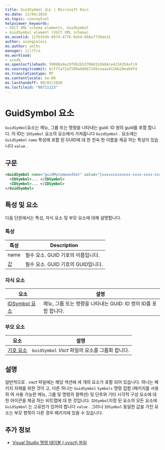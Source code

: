 ```yaml
---
title: GuidSymbol 요소 | Microsoft Docs
ms.date: 11/04/2016
ms.topic: conceptual
helpviewer_keywords:
- VSCT XML schema elements, GuidSymbol
- GuidSymbol element (VSCT XML schema)
ms.assetid: 11fb3545-8974-4776-9a54-6b6e7739ae31
author: acangialosi
ms.author: anthc
manager: jillfra
ms.workload:
- vssdk
ms.openlocfilehash: 59068a9ac9f952b5370681b3684ce4234354afc9
ms.sourcegitcommit: 6cfffa72af599a9d667249caaaa411bb28ea69fd
ms.translationtype: MT
ms.contentlocale: ko-KR
ms.lasthandoff: 09/02/2020
ms.locfileid: "80711123"
---
```

# <a name="guidsymbol-element"></a>GuidSymbol 요소
`GuidSymbol`요소는 메뉴, 그룹 또는 명령을 나타내는 guid: ID 쌍의 guid를 포함 합니다. 이 ID는 `IDSymbol` 요소의 요소에서 가져옵니다 `GuidSymbol` . 요소에는 `GuidSymbol` `name` 특성에 포함 된 GUID에 대 한 친숙 한 이름을 제공 하는 특성이 있습니다 `value` .

## <a name="syntax"></a>구문

```xml
<GuidSymbol name="guidMyCommandSet" value="{xxxxxxxxxxxxx-xxxx-xxxx-xxxxxxxxxxxx}">
  <IDSymbol>... </IDSymbol>
  <IDSymbol>... </IDSymbol>
</GuidSymbol>
```

## <a name="attributes-and-elements"></a>특성 및 요소
 다음 단원에서는 특성, 자식 요소 및 부모 요소에 대해 설명합니다.

### <a name="attributes"></a>특성

|특성|Description|
|---------------|-----------------|
|name|필수 요소. GUID 기호의 이름입니다.|
|값|필수 요소. GUID 기호의 GUID입니다.|

### <a name="child-elements"></a>자식 요소

|요소|설명|
|-------------|-----------------|
|[IDSymbol 요소](../extensibility/idsymbol-element.md)|메뉴, 그룹 또는 명령을 나타내는 GUID: ID 쌍의 ID를 포함 합니다.|

### <a name="parent-elements"></a>부모 요소

|요소|설명|
|-------------|-----------------|
|[기호 요소](../extensibility/symbols-element.md)|`GuidSymbol` *Vsct* 파일의 요소를 그룹화 합니다.|

## <a name="remarks"></a>설명
 일반적으로 *. vsct* 파일에는 해당 섹션에 세 개의 요소가 포함 되어 있습니다. 하나는 패키지 자체를 위한 것이 고, 다른 하나는 `GuidSymbol` `Symbols` 명령 집합 (패키지를 사용 하 여 사용 가능한 메뉴, 그룹 및 명령의 컬렉션) 및 단추와 기타 시각적 구성 요소에 대 한 아이콘을 제공 하는 비트맵에 대 한 것입니다. `IDSymbol`지정 된 요소의 모든 요소에 `GuidSymbol` 는 고유한가 있어야 합니다 `value` . 그러나 `IDSymbol` 동일한 값을 가진 요소는 부모 항목이 다른 경우 패키지에 있을 수 있습니다.

## <a name="see-also"></a>추가 정보
- [Visual Studio 명령 테이블 (.vvsct) 파일](../extensibility/internals/visual-studio-command-table-dot-vsct-files.md)
